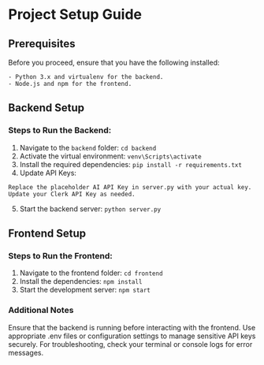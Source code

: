 # Project Setup Guide

## Prerequisites

Before you proceed, ensure that you have the following installed:
```
- Python 3.x and virtualenv for the backend.
- Node.js and npm for the frontend. 
```

## Backend Setup

### Steps to Run the Backend:

1. Navigate to the `backend` folder: `cd backend `
2. Activate the virtual environment: `venv\Scripts\activate`
3. Install the required dependencies: `pip install -r requirements.txt`
4. Update API Keys:
```
Replace the placeholder AI API Key in server.py with your actual key.
Update your Clerk API Key as needed.
```
5. Start the backend server: `python server.py`

## Frontend Setup

### Steps to Run the Frontend:

1. Navigate to the frontend folder: `cd frontend`
2. Install the dependencies: `npm install`
3. Start the development server: `npm start`

### Additional Notes
Ensure that the backend is running before interacting with the frontend.
Use appropriate .env files or configuration settings to manage sensitive API keys securely.
For troubleshooting, check your terminal or console logs for error messages.
